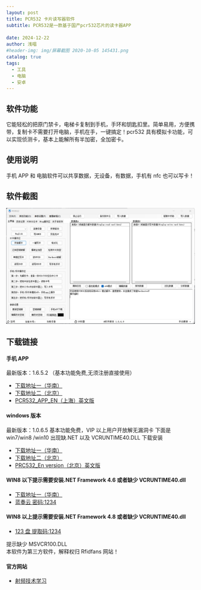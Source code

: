 ```yaml
---
layout: post
title: PCR532 卡片读写器软件
subtitle: PCR532是一款基于国产pcr532芯片的读卡器APP

date: 2024-12-22
author: 浅唱
#header-img: img/屏幕截图 2020-10-05 145431.png
catalog: true
tags:
  - 工具
  - 电脑
  - 安卓
---
```


## 软件功能

它能轻松的把原门禁卡，电梯卡复制到手机，手环和钥匙扣里。简单易用，方便携带，复制卡不需要打开电脑，手机在手，一键搞定！pcr532 具有模拟卡功能，可以实现侦测卡，基本上能解所有半加密，全加密卡。

## 使用说明

手机 APP 和 电脑软件可以共享数据，无设备，有数据，手机有 nfc 也可以写卡！

## 软件截图

![](/img/2024-12-22-03-53-49.png)

## 下载链接

#### 手机 APP

最新版本：1.6.5.2 （基本功能免费,无须注册直接使用）  
- [下载地址一（华南）](http://120.24.245.232/app/pcr532.apk)  
- [下载地址二（北京）](http://www.pn532.com/app/pcr532.apk)  
- [PCR532_APP_EN（上海）英文版](http://www.pn532.com/app/pcr532_en.apk)

#### windows 版本

最新版本：1.0.6.5 基本功能免费，VIP 以上用户开放解无漏洞卡
下面是 win7/win8 /win10 出现缺.NET 以及 VCRUNTIME40.DLL 下载安装

- [下载地址一（华南）](http://120.24.245.232/app/pcr532.exe)  
- [下载地址二（北京）](http://www.pn532.com/app/pcr532.exe)  
- [PRC532_En version（北京）英文版](http://www.pn532.com/app/wh/Nfcking_eng.exe)

#### WIN8 以下提示需要安装.NET Framework 4.6 或者缺少 VCRUNTIME40.dll

- [下载地址一（华南）](http://120.24.245.232/app/NETFRAMWORK4.72.zip)  
- [蓝奏云 密码:1234](https://wwk.lanzoue.com/b03ve49wj)

#### WIN8 以上提示需要安装.NET Framework 4.8 或者缺少 VCRUNTIME40.dll

- [123 盘 提取码:1234](https://www.123pan.com/s/u3D5Vv-TTbm.html)

提示缺少 MSVCR100.DLL  
本软件为第三方软件，解释权归 Rfidfans 网站！

#### 官方网站

- [射频技术学习](http://www.rfidfans.com/thread/9)
